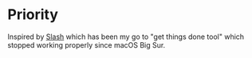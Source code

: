 # Priority

Inspired by [Slash](https://getslash.co/) which has been my go to "get things done tool" which stopped working properly since macOS Big Sur.


